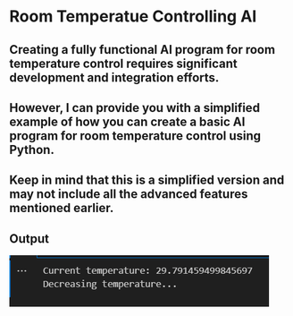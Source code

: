 # Room Temperatue Controlling AI

## Creating a fully functional AI program for room temperature control requires significant development and integration efforts. 
## However, I can provide you with a simplified example of how you can create a basic AI program for room temperature control using Python. 
## Keep in mind that this is a simplified version and may not include all the advanced features mentioned earlier. 
## Output
![output](./ou.png)
